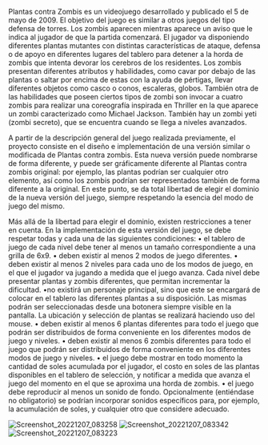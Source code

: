 Plantas contra Zombis es un videojuego desarrollado y publicado el 5 de mayo de 2009.
El objetivo del juego es similar a otros juegos del tipo defensa de torres. Los zombis aparecen mientras aparece un aviso que le indica al jugador de que la partida comenzará. 
El jugador va disponiendo diferentes plantas mutantes con distintas características de ataque, defensa o de apoyo en diferentes lugares del tablero para detener a la horda de zombis que intenta devorar los cerebros de los residentes. Los zombis presentan diferentes atributos y habilidades, como cavar por debajo de las plantas o saltar por encima de estas con la ayuda de pértigas, llevar diferentes objetos como casco o conos, escaleras, globos. También otra de las habilidades que poseen ciertos tipos de zombi son invocar a cuatro zombis para realizar una coreografía inspirada en Thriller en la que aparece un zombi caracterizado como Michael Jackson. También hay un zombi yeti (zombi secreto), que se encuentra cuando se llega a niveles avanzados.

A partir de la descripción general del juego realizada previamente, el proyecto consiste en el diseño e implementación
de una versión similar o modificada de Plantas contra zombis. Esta nueva versión puede nombrarse de forma diferente,
y puede ser gráficamente diferente al Plantas contra zombis original: por ejemplo, las plantas podrían ser cualquier
otro elemento, así como los zombis podrían ser representados también de forma diferente a la original. En este punto,
se da total libertad de elegir el dominio de la nueva versión del juego, siempre respetando la esencia del modo de
juego del mismo.

  Más allá de la libertad para elegir el dominio, existen restricciones a tener en cuenta. En la implementación de esta
  versión del juego, se debe respetar todas y cada una de las siguientes condiciones:
    • el tablero de juego de cada nivel debe tener al menos un tamaño correspondiente a una grilla de 6x9.
    • deben existir al menos 2 modos de juego diferentes.
    • deben existir al menos 2 niveles para cada uno de los modos de juego, en el que el jugador va jugando a medida
  que el juego avanza. Cada nivel debe presentar plantas y zombis diferentes, que permitan incrementar la
  dificultad.
    •no existirá un personaje principal, sino que este se encargará de colocar en el tablero las diferentes plantas a su
  disposición. Las mismas podrán ser seleccionadas desde una botonera siempre visible en la pantalla. La ubicación
  y selección de plantas se realizará haciendo uso del mouse.
    • deben existir al menos 6 plantas diferentes para todo el juego que podrán ser distribuidos de forma conveniente
  en los diferentes modos de juego y niveles.
    • deben existir al menos 6 zombis diferentes para todo el juego que podrán ser distribuidos de forma conveniente
  en los diferentes modos de juego y niveles.
    • el juego debe mostrar en todo momento la cantidad de soles acumulada por el jugador, el costo en soles de las
  plantas disponibles en el tablero de selección, y notificar a medida que avanza el juego del momento en el que se
  aproxima una horda de zombis.
    • el juego debe reproducir al menos un sonido de fondo. Opcionalmente (entiéndase no obligatorio) se podrían
  incorporar sonidos específicos para, por ejemplo, la acumulación de soles, y cualquier otro que considere
  adecuado.
  
  ![Screenshot_20221207_083258](https://user-images.githubusercontent.com/111883752/206320171-a64f86b7-7e37-4bb4-a1a6-447df1fdbf1e.png)
![Screenshot_20221207_083342](https://user-images.githubusercontent.com/111883752/206320185-4b965f74-45bc-4db3-baaf-8719a703854b.png)
![Screenshot_20221207_083223](https://user-images.githubusercontent.com/111883752/206320198-b00e7cdd-86d0-42f0-af47-f0aa432315f8.png)

  
